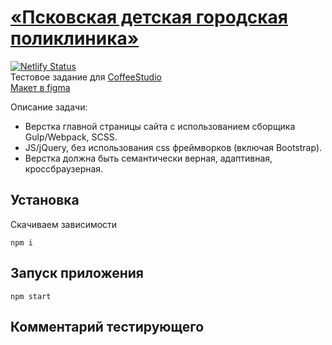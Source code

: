 # [«Псковская детская городская поликлиника»](https://youthful-beaver-49a463.netlify.app/)
[![Netlify Status](https://api.netlify.com/api/v1/badges/41a8abbf-2e15-4795-a2e2-95ef58b391ee/deploy-status)](https://app.netlify.com/sites/youthful-beaver-49a463/deploys)<br>
Тестовое задание для [CoffeeStudio](https://www.coffeestudio.ru/)
<br>
[Макет в figma](https://www.figma.com/file/Fai7pyjqLDDsQ0In1eZvbS/%D0%94%D0%B5%D1%82%D1%81%D0%BA%D0%B0%D1%8F-%D0%BF%D0%BE%D0%BB%D0%B8%D0%BA%D0%BB%D0%B8%D0%BD%D0%B8%D0%BA%D0%B0.-%D0%A2%D0%B5%D1%81%D1%82.)

Описание задачи:
- Верстка главной страницы сайта с использованием сборщика Gulp/Webpack, SCSS.
- JS/jQuery, без использования css фреймворков (включая Bootstrap).
- Верстка должна быть семантически верная, адаптивная, кроссбраузерная.

## Установка
Скачиваем зависимости
```
npm i
```

## Запуск приложения
```
npm start
```

## Комментарий тестирующего
